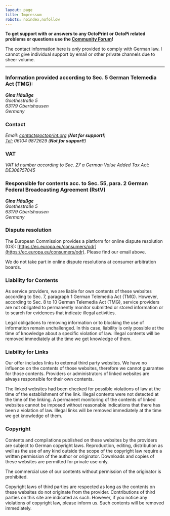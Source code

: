 ```yaml
---
layout: page
title: Impressum
robots: noindex,nofollow
---
```


<div class="alert">
    <p><strong>
        To get support with or answers to any OctoPrint or OctoPi related problems or questions use the
        <a href="https://discourse.octoprint.org" target="_blank">Community Forum</a>!
    </strong></p>
    <p>
        The contact information here is <em>only</em> provided to comply with German law.
        I cannot give individual support by email or other private channels due to sheer volume.
    </p>
</div>

---

### Information provided according to Sec. 5 German Telemedia Act (TMG):

<address>
    <strong>Gina Häußge</strong><br>
    Goethestraße 5<br>
    63179 Obertshausen<br>
    Germany
</address>

### Contact

<address>
    Email: <a href="mailto:contact@octoprint.org">contact@octoprint.org</a> (<strong>Not for support!</strong>)<br>
    <abbr title="Telefon">Tel:</abbr> 06104 9872629 (<strong>Not for support!</strong>)
</address>

### VAT

<address>
    VAT Id number according to Sec. 27 a German Value Added Tax Act: DE306757045
</address>

### Responsible for contents acc. to Sec. 55, para. 2 German Federal Broadcasting Agreement (RstV)

<address>
    <strong>Gina Häußge</strong><br>
    Goethestraße 5<br>
    63179 Obertshausen<br>
    Germany
</address>

### Dispute resolution

The European Commission provides a platform for online dispute resolution (OS): [https://ec.europa.eu/consumers/odr](https://ec.europa.eu/consumers/odr).
Please find our email above.

We do not take part in online dispute resolutions at consumer arbitration boards.

### Liability for Contents

As service providers, we are liable for own contents of these websites according to Sec. 7, paragraph 1 German 
Telemedia Act (TMG). However, according to Sec. 8 to 10 German Telemedia Act (TMG), service providers are not obligated 
to permanently monitor submitted or stored information or to search for evidences that indicate illegal activities.

Legal obligations to removing information or to blocking the use of information remain unchallenged. In this case, 
liability is only possible at the time of knowledge about a specific violation of law. Illegal contents will be removed 
immediately at the time we get knowledge of them.

### Liability for Links

Our offer includes links to external third party websites. We have no influence on the contents of those websites, 
therefore we cannot guarantee for those contents. Providers or administrators of linked websites are always responsible 
for their own contents.

The linked websites had been checked for possible violations of law at the time of the establishment of the link. 
Illegal contents were not detected at the time of the linking. A permanent monitoring of the contents of linked websites 
cannot be imposed without reasonable indications that there has been a violation of law. Illegal links will be removed 
immediately at the time we get knowledge of them.

### Copyright

Contents and compilations published on these websites by the providers are subject to German copyright laws. 
Reproduction, editing, distribution as well as the use of any kind outside the scope of the copyright law require a 
written permission of the author or originator. Downloads and copies of these websites are permitted for private use 
only.

The commercial use of our contents without permission of the originator is prohibited.

Copyright laws of third parties are respected as long as the contents on these websites do not originate from the 
provider. Contributions of third parties on this site are indicated as such. However, if you notice any violations of 
copyright law, please inform us. Such contents will be removed immediately.
